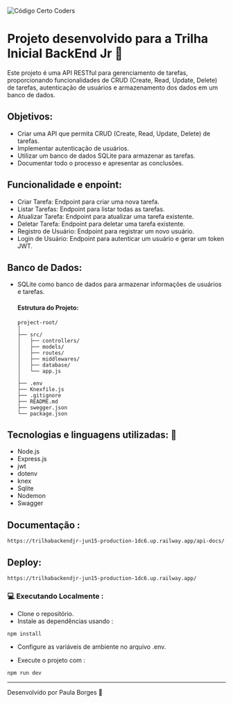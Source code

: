 ![Código Certo Coders](https://utfs.io/f/3b2340e8-5523-4aca-a549-0688fd07450e-j4edu.jfif)

#  Projeto desenvolvido para a Trilha Inicial BackEnd Jr 🚀
Este projeto é uma API RESTful para gerenciamento de tarefas, proporcionando funcionalidades de CRUD (Create, Read, Update, Delete) de tarefas, autenticação de usuários e armazenamento dos dados em um banco de dados.

## Objetivos:
- Criar uma API que permita CRUD (Create, Read, Update, Delete) de tarefas.
- Implementar autenticação de usuários.
- Utilizar um banco de dados SQLite para armazenar as tarefas.
- Documentar todo o processo e apresentar as conclusões.

## Funcionalidade e enpoint:
- Criar Tarefa: Endpoint para criar uma nova tarefa.
- Listar Tarefas: Endpoint para listar todas as tarefas.
- Atualizar Tarefa: Endpoint para atualizar uma tarefa existente.
- Deletar Tarefa: Endpoint para deletar uma tarefa existente.
- Registro de Usuário: Endpoint para registrar um novo usuário.
- Login de Usuário: Endpoint para autenticar um usuário e gerar um token JWT.


## Banco de Dados:
- SQLite como banco de dados para armazenar informações de usuários e tarefas.

   #### Estrutura do Projeto:
   ```plaintext
   project-root/
   │
   ├── src/
   │   ├── controllers/
   │   ├── models/
   │   ├── routes/
   │   ├── middlewares/
   │   ├── database/
   │   └── app.js
   │
   ├── .env
   ├── Knexfile.js
   ├── .gitignore
   ├── README.md
   ├── swegger.json
   └── package.json
   
   ```
## Tecnologias e linguagens utilizadas: 🔧
- Node.js<br>
- Express.js<br>
- jwt<br>
- dotenv<br>
- knex<br>
- Sqlite<br>
- Nodemon<br>
- Swagger<br>

## Documentação :
```
https://trilhabackendjr-jun15-production-1dc6.up.railway.app/api-docs/
```


## Deploy:
```
https://trilhabackendjr-jun15-production-1dc6.up.railway.app/
```


### 💻 Executando Localmente :
- Clone o repositório.<br>
- Instale as dependências usando :
```shell 
npm install
````

- Configure as variáveis de ambiente no arquivo .env.<br>

- Execute o projeto com :
  
```shell
npm run dev
````



---

 Desenvolvido por Paula Borges 🌟


